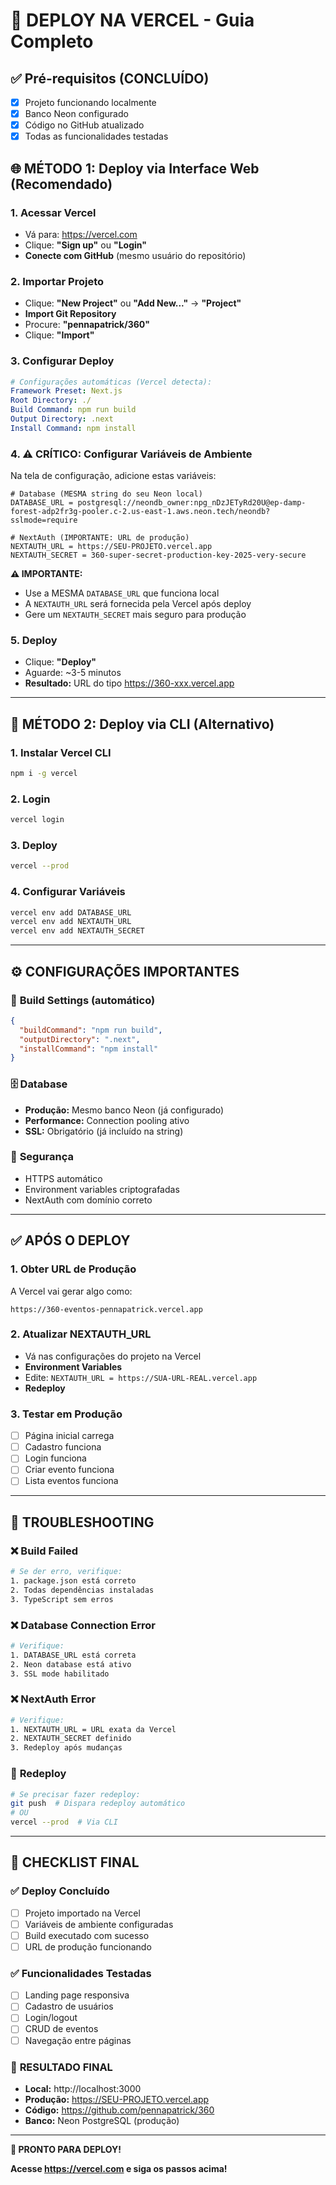 # 🚀 DEPLOY NA VERCEL - Guia Completo

## ✅ Pré-requisitos (CONCLUÍDO)
- [x] Projeto funcionando localmente
- [x] Banco Neon configurado  
- [x] Código no GitHub atualizado
- [x] Todas as funcionalidades testadas

## 🌐 **MÉTODO 1: Deploy via Interface Web (Recomendado)**

### 1. **Acessar Vercel**
- Vá para: https://vercel.com
- Clique: **"Sign up"** ou **"Login"**
- **Conecte com GitHub** (mesmo usuário do repositório)

### 2. **Importar Projeto**
- Clique: **"New Project"** ou **"Add New..."** → **"Project"**
- **Import Git Repository**
- Procure: **"pennapatrick/360"**
- Clique: **"Import"**

### 3. **Configurar Deploy**
```yaml
# Configurações automáticas (Vercel detecta):
Framework Preset: Next.js
Root Directory: ./
Build Command: npm run build
Output Directory: .next
Install Command: npm install
```

### 4. **⚠️ CRÍTICO: Configurar Variáveis de Ambiente**

Na tela de configuração, adicione estas variáveis:

```env
# Database (MESMA string do seu Neon local)
DATABASE_URL = postgresql://neondb_owner:npg_nDzJETyRd20U@ep-damp-forest-adp2fr3g-pooler.c-2.us-east-1.aws.neon.tech/neondb?sslmode=require

# NextAuth (IMPORTANTE: URL de produção)
NEXTAUTH_URL = https://SEU-PROJETO.vercel.app
NEXTAUTH_SECRET = 360-super-secret-production-key-2025-very-secure
```

**⚠️ IMPORTANTE:** 
- Use a MESMA `DATABASE_URL` que funciona local
- A `NEXTAUTH_URL` será fornecida pela Vercel após deploy
- Gere um `NEXTAUTH_SECRET` mais seguro para produção

### 5. **Deploy**
- Clique: **"Deploy"**
- Aguarde: ~3-5 minutos
- **Resultado:** URL do tipo https://360-xxx.vercel.app

---

## 🚀 **MÉTODO 2: Deploy via CLI (Alternativo)**

### 1. **Instalar Vercel CLI**
```bash
npm i -g vercel
```

### 2. **Login**
```bash
vercel login
```

### 3. **Deploy**
```bash
vercel --prod
```

### 4. **Configurar Variáveis**
```bash
vercel env add DATABASE_URL
vercel env add NEXTAUTH_URL  
vercel env add NEXTAUTH_SECRET
```

---

## ⚙️ **CONFIGURAÇÕES IMPORTANTES**

### 🔧 **Build Settings (automático)**
```json
{
  "buildCommand": "npm run build",
  "outputDirectory": ".next",
  "installCommand": "npm install"
}
```

### 🗄️ **Database**
- **Produção:** Mesmo banco Neon (já configurado)
- **Performance:** Connection pooling ativo
- **SSL:** Obrigatório (já incluído na string)

### 🔐 **Segurança**
- HTTPS automático
- Environment variables criptografadas
- NextAuth com domínio correto

---

## ✅ **APÓS O DEPLOY**

### 1. **Obter URL de Produção**
A Vercel vai gerar algo como:
```
https://360-eventos-pennapatrick.vercel.app
```

### 2. **Atualizar NEXTAUTH_URL**
- Vá nas configurações do projeto na Vercel
- **Environment Variables**
- Edite: `NEXTAUTH_URL = https://SUA-URL-REAL.vercel.app`
- **Redeploy**

### 3. **Testar em Produção**
- [ ] Página inicial carrega
- [ ] Cadastro funciona
- [ ] Login funciona  
- [ ] Criar evento funciona
- [ ] Lista eventos funciona

---

## 🐛 **TROUBLESHOOTING**

### ❌ **Build Failed**
```bash
# Se der erro, verifique:
1. package.json está correto
2. Todas dependências instaladas
3. TypeScript sem erros
```

### ❌ **Database Connection Error**
```bash
# Verifique:
1. DATABASE_URL está correta
2. Neon database está ativo
3. SSL mode habilitado
```

### ❌ **NextAuth Error**
```bash
# Verifique:
1. NEXTAUTH_URL = URL exata da Vercel
2. NEXTAUTH_SECRET definido
3. Redeploy após mudanças
```

### 🔄 **Redeploy**
```bash
# Se precisar fazer redeploy:
git push  # Dispara redeploy automático
# OU
vercel --prod  # Via CLI
```

---

## 🎯 **CHECKLIST FINAL**

### ✅ **Deploy Concluído**
- [ ] Projeto importado na Vercel
- [ ] Variáveis de ambiente configuradas
- [ ] Build executado com sucesso
- [ ] URL de produção funcionando

### ✅ **Funcionalidades Testadas**
- [ ] Landing page responsiva
- [ ] Cadastro de usuários
- [ ] Login/logout
- [ ] CRUD de eventos
- [ ] Navegação entre páginas

### 🎉 **RESULTADO FINAL**
- **Local:** http://localhost:3000
- **Produção:** https://SEU-PROJETO.vercel.app
- **Código:** https://github.com/pennapatrick/360
- **Banco:** Neon PostgreSQL (produção)

---

**🚀 PRONTO PARA DEPLOY!** 

**Acesse https://vercel.com e siga os passos acima!**
